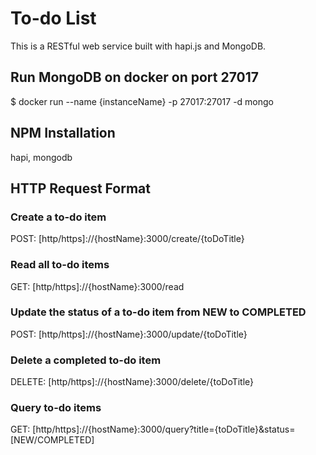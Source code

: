 # To-do List
This is a RESTful web service built with hapi.js and MongoDB.

## Run MongoDB on docker on port 27017
$ docker run --name {instanceName} -p 27017:27017 -d mongo

## NPM Installation
hapi, mongodb

## HTTP Request Format
### Create a to-do item
POST: [http/https]://{hostName}:3000/create/{toDoTitle}

### Read all to-do items
GET: [http/https]://{hostName}:3000/read

### Update the status of a to-do item from NEW to COMPLETED
POST: [http/https]://{hostName}:3000/update/{toDoTitle}

### Delete a completed to-do item
DELETE: [http/https]://{hostName}:3000/delete/{toDoTitle}

### Query to-do items
GET: [http/https]://{hostName}:3000/query?title={toDoTitle}&status=[NEW/COMPLETED]
